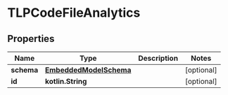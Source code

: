 
# TLPCodeFileAnalytics

## Properties
Name | Type | Description | Notes
------------ | ------------- | ------------- | -------------
**schema** | [**EmbeddedModelSchema**](EmbeddedModelSchema.md) |  |  [optional]
**id** | **kotlin.String** |  |  [optional]



